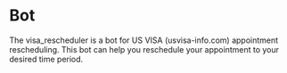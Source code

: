 # Bot
The visa_rescheduler is a bot for US VISA (usvisa-info.com) appointment rescheduling. This bot can help you reschedule your appointment to your desired time period.
